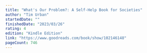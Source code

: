 ```yaml
---
title: "What's Our Problem?: A Self-Help Book for Societies"
author: "Tim Urban"
startedDate: ""
finishedDate: "2023/03/26"
rating: 4
edition: "Kindle Edition"
link: "https://www.goodreads.com/book/show/102146148"
pageCount: 746
---
```



